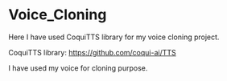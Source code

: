 # Voice_Cloning
Here I have used CoquiTTS library for my voice cloning project.

CoquiTTS library: https://github.com/coqui-ai/TTS

I have used my voice for cloning purpose.


